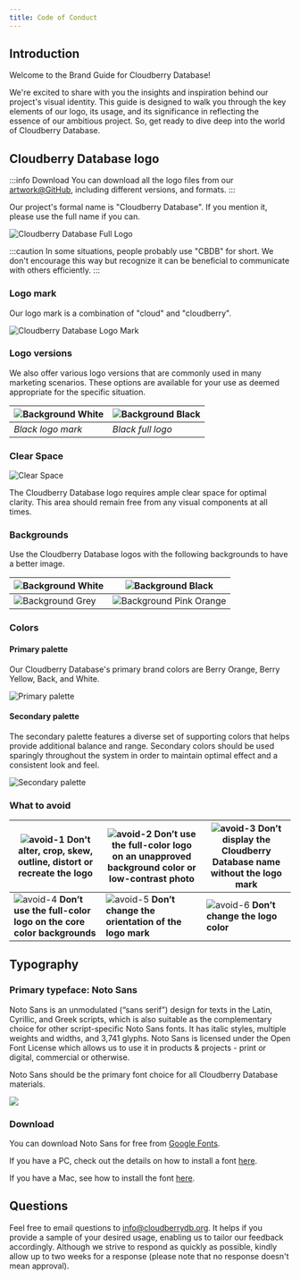 ```yaml
---
title: Code of Conduct
---
```


## Introduction

Welcome to the Brand Guide for Cloudberry Database! 

We're excited to share with you the insights and inspiration behind our project's visual identity. This guide is designed to walk you through the key elements of our logo, its usage, and its significance in reflecting the essence of our ambitious project. So, get ready to dive deep into the world of Cloudberry Database. 

## Cloudberry Database logo

:::info Download
You can download all the logo files from our [artwork@GitHub](https://github.com/cloudberrydb/artwork), including different versions, and formats.
:::

Our project's formal name is "Cloudberry Database". If you mention it, please use the full name if you can. 

![Cloudberry Database Full Logo](../../../static/img/brand-guide/cloudberry-database-full-logo.jpg)

:::caution
In some situations, people probably use "CBDB" for short. We don't encourage this way but recognize it can be beneficial to communicate with others efficiently.
:::

### Logo mark
Our logo mark is a combination of "cloud" and "cloudberry". 

![Cloudberry Database Logo Mark](../../../static/img/brand-guide/logo-mark.png)

### Logo versions 
We also offer various logo versions that are commonly used in many marketing scenarios. These options are available for your use as deemed appropriate for the specific situation.

| ![Background White](../../../static/img/brand-guide/black-logomark.jpg)  |  ![Background Black](../../../static/img/brand-guide/black-full-logo.png)  | 
| --- | --- | 
| *Black logo mark*   |  *Black full logo*   |

### Clear Space

![Clear Space](../../../static/img/brand-guide/clearspace.jpg)

The Cloudberry Database logo requires ample clear space for optimal clarity. This area should remain free from any visual components at all times.

### Backgrounds

Use the Cloudberry Database logos with the following backgrounds to have a better image.

| ![Background White](../../../static/img/brand-guide/background-1.jpg)   |  ![Background Black](../../../static/img/brand-guide/background-2.jpg)   |
| --- | --- |
| ![Background Grey](../../../static/img/brand-guide/background-3.jpg)    |  ![Background Pink Orange](../../../static/img/brand-guide/background-4.jpg)   |

### Colors

#### Primary palette

Our Cloudberry Database's primary brand colors are Berry Orange, Berry Yellow, Back, and White. 

![Primary palette](../../../static/img/brand-guide/primary-palette.jpg)

#### Secondary palette

The secondary palette features a diverse set of supporting colors that helps provide additional balance and range. Secondary colors should be used sparingly throughout the system in order to maintain optimal effect and a consistent look and feel.

![Secondary palette](../../../static/img/brand-guide/secondary-palette.jpg)

### What to avoid

|  ![avoid-1](../../../static/img/brand-guide/avoid-1.png) **Don't alter, crop, skew, outline, distort or recreate the logo** | ![avoid-2](../../../static/img/brand-guide/avoid-2.jpeg) **Don’t use the full-color logo on an unapproved background color or low-contrast photo** |  ![avoid-3](../../../static/img/brand-guide/avoid-3.png) **Don’t display the Cloudberry Database name without the logo mark** |
| --- | --- | --- |
|  ![avoid-4](../../../static/img/brand-guide/avoid-4.png)  **Don’t use the full-color logo on the core color backgrounds** |  ![avoid-5](../../../static/img/brand-guide/avoid-5.png) **Don’t change the orientation of the logo mark** |  ![avoid-6](../../../static/img/brand-guide/avoid-6.png)  **Don’t change the logo color** |

## Typography

### Primary typeface: Noto Sans 

Noto Sans is an unmodulated (“sans serif”) design for texts in the Latin, Cyrillic, and Greek scripts, which is also suitable as the complementary choice for other script-specific Noto Sans fonts. It has italic styles, multiple weights and widths, and 3,741 glyphs. Noto Sans is licensed under the Open Font License which allows us to use it in products & projects - print or digital, commercial or otherwise.

Noto Sans should be the primary font choice for all Cloudberry Database materials.

![](../../../static/img/brand-guide/typeface.jpg)

### Download

You can download Noto Sans for free from [Google Fonts](https://fonts.google.com/noto/specimen/Noto+Sans).

If you have a PC, check out the details on how to install a font [here](https://support.microsoft.com/en-us/help/314960/how-to-install-or-remove-a-font-in-windows).

If you have a Mac, see how to install the font [here](https://support.apple.com/en-us/HT201749).

## Questions

Feel free to email questions to info@cloudberrydb.org. It helps if you provide a sample of your desired usage, enabling us to tailor our feedback accordingly. Although we strive to respond as quickly as possible, kindly allow up to two weeks for a response (please note that no response doesn't mean approval).
